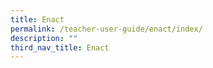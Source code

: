 ```yaml
---
title: Enact
permalink: /teacher-user-guide/enact/index/
description: ""
third_nav_title: Enact
---
```

